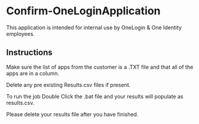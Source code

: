 # Confirm-OneLoginApplication
This application is intended for internal use by OneLogin & One Identity employees.

## Instructions
Make sure the list of apps from the customer is a .TXT file and that all of the apps are in a column.

Delete any pre existing Results.csv files if present.

To run the job Double Click the .bat file and your results will populate as results.csv.

Please delete your results file after you have finished.
